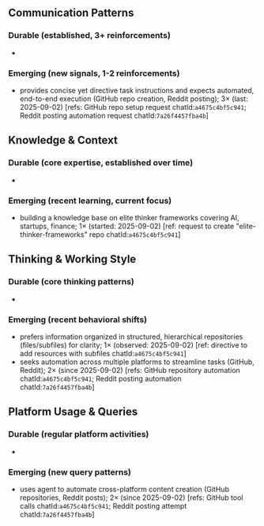 ## Communication Patterns
### Durable (established, 3+ reinforcements)
-

### Emerging (new signals, 1-2 reinforcements)
- provides concise yet directive task instructions and expects automated, end-to-end execution (GitHub repo creation, Reddit posting); 3× (last: 2025-09-02) [refs: GitHub repo setup request chatId:`a4675c4bf5c941`; Reddit posting automation request chatId:`7a26f4457fba4b`]

## Knowledge & Context
### Durable (core expertise, established over time)
-

### Emerging (recent learning, current focus)
- building a knowledge base on elite thinker frameworks covering AI, startups, finance; 1× (started: 2025-09-02) [ref: request to create "elite-thinker-frameworks" repo chatId:`a4675c4bf5c941`]

## Thinking & Working Style
### Durable (core thinking patterns)
-

### Emerging (recent behavioral shifts)
- prefers information organized in structured, hierarchical repositories (files/subfiles) for clarity; 1× (observed: 2025-09-02) [ref: directive to add resources with subfiles chatId:`a4675c4bf5c941`]
- seeks automation across multiple platforms to streamline tasks (GitHub, Reddit); 2× (since 2025-09-02) [refs: GitHub repository automation chatId:`a4675c4bf5c941`; Reddit posting automation chatId:`7a26f4457fba4b`]

## Platform Usage & Queries
### Durable (regular platform activities)
-

### Emerging (new query patterns)
- uses agent to automate cross-platform content creation (GitHub repositories, Reddit posts); 2× (since 2025-09-02) [refs: GitHub tool calls chatId:`a4675c4bf5c941`; Reddit posting attempt chatId:`7a26f4457fba4b`]